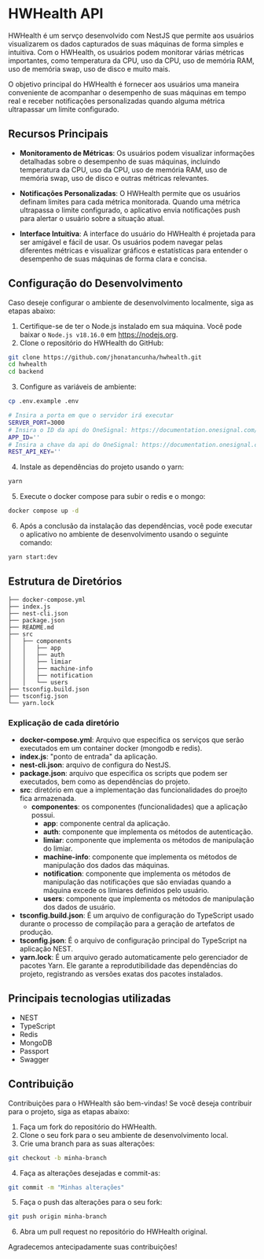 # HWHealth API

HWHealth é um servço desenvolvido com NestJS que permite aos usuários visualizarem os dados capturados de suas máquinas de forma simples e intuitiva. Com o HWHealth, os usuários podem monitorar várias métricas importantes, como temperatura da CPU, uso da CPU, uso de memória RAM, uso de memória swap, uso de disco e muito mais.

O objetivo principal do HWHealth é fornecer aos usuários uma maneira conveniente de acompanhar o desempenho de suas máquinas em tempo real e receber notificações personalizadas quando alguma métrica ultrapassar um limite configurado.

## Recursos Principais

- **Monitoramento de Métricas**: Os usuários podem visualizar informações detalhadas sobre o desempenho de suas máquinas, incluindo temperatura da CPU, uso da CPU, uso de memória RAM, uso de memória swap, uso de disco e outras métricas relevantes.

- **Notificações Personalizadas**: O HWHealth permite que os usuários definam limites para cada métrica monitorada. Quando uma métrica ultrapassa o limite configurado, o aplicativo envia notificações push para alertar o usuário sobre a situação atual.

- **Interface Intuitiva**: A interface do usuário do HWHealth é projetada para ser amigável e fácil de usar. Os usuários podem navegar pelas diferentes métricas e visualizar gráficos e estatísticas para entender o desempenho de suas máquinas de forma clara e concisa.


## Configuração do Desenvolvimento

Caso deseje configurar o ambiente de desenvolvimento localmente, siga as etapas abaixo:

1. Certifique-se de ter o Node.js instalado em sua máquina. Você pode baixar o `Node.js v18.16.0` em https://nodejs.org.
2. Clone o repositório do HWHealth do GitHub:

```bash
git clone https://github.com/jhonatancunha/hwhealth.git
cd hwhealth
cd backend
```

3. Configure as variáveis de ambiente:

```bash
cp .env.example .env
```

```bash
# Insira a porta em que o servidor irá executar
SERVER_PORT=3000
# Insira o ID da api do OneSignal: https://documentation.onesignal.com/docs/keys-and-ids
APP_ID=''
# Insira a chave da api do OneSignal: https://documentation.onesignal.com/docs/keys-and-ids
REST_API_KEY=''
```

4. Instale as dependências do projeto usando o yarn:

```bash
yarn
```

5. Execute o docker compose para subir o redis e o mongo:

```bash
docker compose up -d
```

6. Após a conclusão da instalação das dependências, você pode executar o aplicativo no ambiente de desenvolvimento usando o seguinte comando:

```bash
yarn start:dev
```

## Estrutura de Diretórios

```.
├── docker-compose.yml
├── index.js
├── nest-cli.json
├── package.json
├── README.md
├── src
│   ├── components
│   │   ├── app
│   │   ├── auth
│   │   ├── limiar
│   │   ├── machine-info
│   │   ├── notification
│   │   └── users
├── tsconfig.build.json
├── tsconfig.json
└── yarn.lock
```

### Explicação de cada diretório

- **docker-compose.yml**: Arquivo que especifica os serviços que serão executados em um container docker (mongodb e redis).
- **index.js**: "ponto de entrada" da aplicação.
- **nest-cli.json**: arquivo de configura do NestJS.
- **package.json**: arquivo que especifica os scripts que podem ser executados, bem como as dependências do projeto.
- **src**: diretório em que a implementação das funcionalidades do proejto fica armazenada.
   - **componentes**: os componentes (funcionalidades) que a aplicação possui.
      - **app**: componente central da aplicação.
      - **auth**: componente que implementa os métodos de autenticação.
      - **limiar**: componente que implementa os métodos de manipulação do limiar.
      - **machine-info**: componente que implementa os métodos de manipulação dos dados das máquinas.
      - **notification**: componente que implementa os métodos de manipulação das notificações que são enviadas quando a máquina excede os limiares definidos pelo usuário.
      - **users**: componente que implementa os métodos de manipulação dos dados de usuário.
- **tsconfig.build.json**: É um arquivo de configuração do TypeScript usado durante o processo de compilação para a geração de artefatos de produção.
- **tsconfig.json**: É o arquivo de configuração principal do TypeScript na aplicação NEST.
- **yarn.lock**: É um arquivo gerado automaticamente pelo gerenciador de pacotes Yarn. Ele garante a reprodutibilidade das dependências do projeto, registrando as versões exatas dos pacotes instalados.

## Principais tecnologias utilizadas

- NEST
- TypeScript
- Redis
- MongoDB
- Passport
- Swagger
  
## Contribuição

Contribuições para o HWHealth são bem-vindas! Se você deseja contribuir para o projeto, siga as etapas abaixo:

1. Faça um fork do repositório do HWHealth.
2. Clone o seu fork para o seu ambiente de desenvolvimento local.
3. Crie uma branch para as suas alterações:

```bash
git checkout -b minha-branch
```
4. Faça as alterações desejadas e commit-as:
   
```bash
git commit -m "Minhas alterações"
```

5. Faça o push das alterações para o seu fork:

```bash
git push origin minha-branch
```

6. Abra um pull request no repositório do HWHealth original.

Agradecemos antecipadamente suas contribuições!
